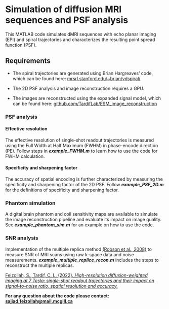 # Simulation of diffusion MRI sequences and PSF analysis
This MATLAB code simulates dMRI sequences with echo planar imaging (EPI) and spiral trajectories and characterizes the resulting point spread function (PSF).
## Requirements

* The spiral trajectories are generated using Brian Hargreaves’ code, which can be found here: [mrsrl.stanford.edu/~brian/vdspiral/](http://mrsrl.stanford.edu/~brian/vdspiral/)

* The 2D PSF analysis and image reconstruction requires a GPU.

* The images are reconstructed using the expanded signal model, which can be found here: [github.com/TardifLab/ESM_image_reconstruction](https://github.com/TardifLab/ESM_image_reconstruction)

### PSF analysis
#### Effective resolution
The effective resolution of single-shot readout trajectories is measured using the Full Width at Half Maximum (FWHM) in phase-encode direction (PE). Follow steps in ***example_FWHM.m*** to learn how to use the code for FWHM calculation.
#### Specificity and sharpening factor
The accuracy of spatial encoding is further characterized by measuring the specificity and sharpening factor of the 2D PSF. Follow ***example_PSF_2D.m*** for the definitions of specificity and sharpening factor.
### Phantom simulation
A digital brain phantom and coil sensitivity maps are available to simulate the image reconstruction pipeline and evaluate its impact on image quality. See ***example_phantom_sim.m*** for an example on how to use the code.
### SNR analysis
Implementation of the multiple replica method [(Robson et al., 2008)](https://doi.org/10.1002/mrm.21728) to measure SNR of MRI scans using raw k-space data and noise measurements. ***example_multiple_replice_recon.m*** includes the steps to reconstruct the multiple replicas.

[Feizollah, S., Tardif, C. L. (2022). *High-resolution diffusion-weighted imaging at 7 Tesla: single-shot readout trajectories and their impact on signal-to-noise ratio, spatial resolution and accuracy.*](http://arxiv.org/abs/2207.07778)

**For any question about the code please contact: [sajjad.feizollah@mail.mcgill.ca](mailto:sajjad.feizollah@mail.mcgill.ca)**
